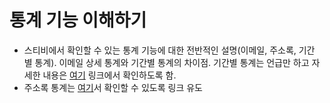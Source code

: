 # 통계 기능 이해하기

* 스티비에서 확인할 수 있는 통계 기능에 대한 전반적인 설명(이메일, 주소록, 기간 별 통계). 이메일 상세 통계와 기간별 통계의 차이점. 기간별 통계는 언급만 하고 자세한 내용은 [여기](https://www.notion.so/1-32e244ca2b6e4c5985cbaae1f06bcdb1?pvs=21) 링크에서 확인하도록 함.
* 주소록 통계는 [여기](https://www.notion.so/1-32e244ca2b6e4c5985cbaae1f06bcdb1?pvs=21)서 확인할 수 있도록 링크 유도
